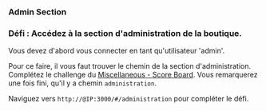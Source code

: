 ### Admin Section

### Défi : Accédez à la section d'administration de la boutique.

Vous devez d'abord vous connecter en tant qu'utilisateur 'admin'.

Pour ce faire, il vous faut trouver le chemin de la section d'administration. Complétez le challenge du [Miscellaneous - Score Board](../Miscellaneous/miscellaneous_solutions.md). Vous remarquerez une fois fini, qu'il y a chemin `administration`. 

Naviguez vers `http://@IP:3000/#/administration` pour compléter le défi.
